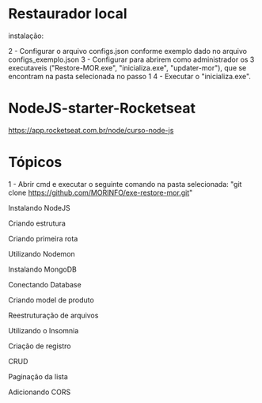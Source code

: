 # Restaurador local

instalação:


2 - Configurar o arquivo configs.json conforme exemplo dado no arquivo configs_exemplo.json
3 - Configurar para abrirem como administrador os 3 executaveis ("Restore-MOR.exe", "inicializa.exe", "updater-mor"), que se encontram na pasta selecionada no passo 1
  4 - Executar o "inicializa.exe".
    
# NodeJS-starter-Rocketseat
https://app.rocketseat.com.br/node/curso-node-js



# Tópicos
1 - Abrir cmd e executar o seguinte comando na pasta selecionada: "git clone https://github.com/MORINFO/exe-restore-mor.git"

Instalando NodeJS

Criando estrutura

Criando primeira rota

Utilizando Nodemon

Instalando MongoDB

Conectando Database

Criando model de produto

Reestruturação de arquivos

Utilizando o Insomnia

Criação de registro

CRUD

Paginação da lista

Adicionando CORS

